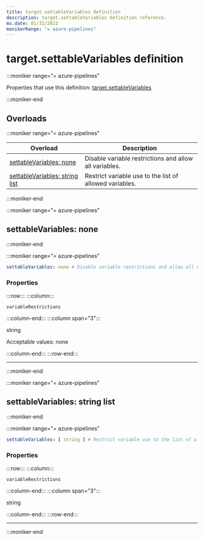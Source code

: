 ```yaml
---
title: target.settableVariables definition
description: target.settableVariables definition reference.
ms.date: 01/31/2022
monikerRange: "= azure-pipelines"
---
```


# target.settableVariables definition


:::moniker range="= azure-pipelines"

Properties that use this definition: [target.settableVariables](target.md)

:::moniker-end

## Overloads

:::moniker range="= azure-pipelines" 

| Overload | Description |
|----------|-------------|
| [settableVariables: none](#settablevariables-none) | Disable variable restrictions and allow all variables. |
| [settableVariables: string list](#settablevariables-string-list) | Restrict variable use to the list of allowed variables. |

:::moniker-end

<!-- Remarks -->

:::moniker range="= azure-pipelines"

## settableVariables: none




:::moniker-end

:::moniker range="= azure-pipelines"

<!-- :::api-definition signature="variableRestrictions(none)" version="azure-pipelines"::: -->


```yaml
settableVariables: none # Disable variable restrictions and allow all variables.
```

### Properties


<!-- :::api-property::: -->
:::row:::
  :::column:::
   <!-- :::api-property-name::: -->
   `variableRestrictions`
   <!-- :::api-property-name-end::: -->
  :::column-end:::
  :::column span="3":::
<!-- :::api-property-type::: --> 
string
<!-- :::api-property-type-end::: -->  
<!-- :::api-desc type="property"::: -->Acceptable values: none
 <!-- :::api-desc-end::: -->
  :::column-end:::
:::row-end:::
<!-- :::api-property-end::: -->
___





<!-- :::api-definition-end::: -->

:::moniker-end


<!-- Remarks -->


<!-- Examples -->

:::moniker range="= azure-pipelines"

## settableVariables: string list




:::moniker-end

:::moniker range="= azure-pipelines"

<!-- :::api-definition signature="variableRestrictions[string]" version="azure-pipelines"::: -->


```yaml
settableVariables: [ string ] # Restrict variable use to the list of allowed variables. 
```

### Properties


<!-- :::api-property::: -->
:::row:::
  :::column:::
   <!-- :::api-property-name::: -->
   `variableRestrictions`
   <!-- :::api-property-name-end::: -->
  :::column-end:::
  :::column span="3":::
<!-- :::api-property-type::: --> 
string
<!-- :::api-property-type-end::: -->  
<!-- :::api-desc type="property"::: -->
 <!-- :::api-desc-end::: -->
  :::column-end:::
:::row-end:::
<!-- :::api-property-end::: -->
___





<!-- :::api-definition-end::: -->

:::moniker-end


<!-- Remarks -->


<!-- Examples -->

